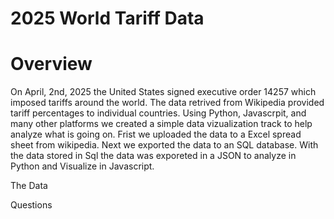 # 2025 World Tariff Data

# Overview

On April, 2nd, 2025 the United States signed executive order 14257 which imposed tariffs around the world. The data retrived from Wikipedia provided tariff percentages to individual countries. Using Python, Javascrpit, and many other platforms we created a simple data vizualization track to help analyze what is going on. 
Frist we uploaded the data to a Excel spread sheet from wikipedia. Next we exported the data to an SQL database. With the data stored in Sql the data was exporeted in a JSON to analyze in Python and Visualize in Javascript.

The Data



Questions

